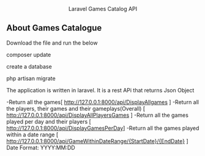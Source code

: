 <p align="center">Laravel Games Catalog API</p>

## About Games Catalogue

Download the file and run the below

composer update

create a database

php artisan migrate




The application is written in laravel. It is a rest APi that returns Json Object

-Return all the games[ http://127.0.0.1:8000/api/DisplayAllgames ]
-Return all the players, their games and their gameplays(Overall) [ http://127.0.0.1:8000/api/DisplayAllPlayersGames ]
-Return all the games played per day and their players [ http://127.0.0.1:8000/api/DisplayGamesPerDay]
-Return all the games played within a date range [ http://127.0.0.1:8000/api/GameWithinDateRange/{StartDate}/{EndDate} ] Date Format: YYYY:MM:DD

